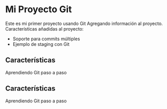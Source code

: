 # Mi Proyecto Git
Este es mi primer proyecto usando Git
Agregando información al proyecto.
Características añadidas al proyecto:
- Soporte para commits múltiples
- Ejemplo de staging  con Git
## Características
Aprendiendo Git paso a paso
## Características
Aprendiendo Git paso a paso
